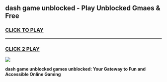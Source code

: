 
## dash game unblocked - Play Unblocked Gmaes & Free
<h3>
<a href="https://news.freeplayer.one?title=dash_game_unblocked&ref=23F">CLICK TO PLAY</a></h3>
<hr>

<h3>
<a href="https://news.freeplayer.one?title=dash_game_unblocked&ref=23F">CLICK 2 PLAY</a>
  
</h3>

<a href="https://news.freeplayer.one?title=dash_game_unblocked&ref=23F/"><img src="https://clearcache.store/games.png"></a>


**dash game unblocked games unblocked: Your Gateway to Fun and Accessible Online Gaming**
